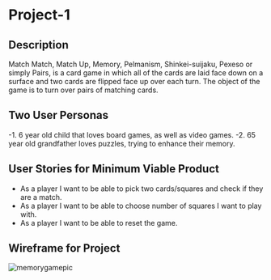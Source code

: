 # Project-1

## Description

Match Match, Match Up, Memory, Pelmanism, Shinkei-suijaku, Pexeso or simply Pairs, is a card game in which all of the cards are laid face down on a surface and two cards are flipped face up over each turn. The object of the game is to turn over pairs of matching cards.

## Two User Personas

-1. 6 year old child that loves board games, as well as video games.
-2. 65 year old grandfather loves puzzles, trying to enhance their memory.

## User Stories for Minimum Viable Product

- As a player I want to be able to pick two cards/squares and check if they are a match.
- As a player I want to be able to choose number of squares I want to play with. 
- As a player I want to be able to reset the game.

## Wireframe for Project

![memorygamepic](http://www.easy68k.com/examples/memoryGame.png)
